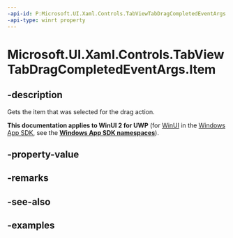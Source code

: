 ```yaml
---
-api-id: P:Microsoft.UI.Xaml.Controls.TabViewTabDragCompletedEventArgs.Item
-api-type: winrt property
---
```


# Microsoft.UI.Xaml.Controls.TabViewTabDragCompletedEventArgs.Item

<!--
public object Item { get; }
-->

## -description

Gets the item that was selected for the drag action.

**This documentation applies to WinUI 2 for UWP** (for [WinUI](/windows/apps/winui/winui3/) in the [Windows App SDK](/windows/apps/windows-app-sdk/), see the **[Windows App SDK namespaces](/windows/windows-app-sdk/api/winrt/)**).

## -property-value

## -remarks

## -see-also

## -examples

